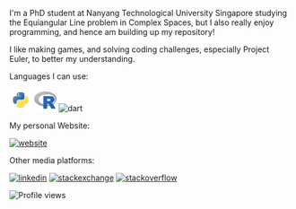 I'm a PhD student at Nanyang Technological University Singapore studying the Equiangular Line problem in Complex Spaces, but I also really enjoy programming, and hence am building up my repository!

I like making games, and solving coding challenges, especially Project Euler, to better my understanding.

Languages I can use:

<img src='https://raw.githubusercontent.com/github/explore/80688e429a7d4ef2fca1e82350fe8e3517d3494d/topics/python/python.png' alt='python' height='40'> <img src='https://raw.githubusercontent.com/github/explore/80688e429a7d4ef2fca1e82350fe8e3517d3494d/topics/r/r.png' alt='r' height='40'> <img src='https://upload.wikimedia.org/wikipedia/commons/thumb/7/7e/Dart-logo.png/900px-Dart-logo.png?20140316083713' alt='dart' height='40'>

My personal Website:

[<img src='https://i.imgur.com/WpCwvd2.png' alt='website' height='40'>](https://ivl-projecteuler.com)

Other media platforms:

[<img src='https://cdn-icons-png.flaticon.com/512/174/174857.png' alt='linkedin' height='40'>](https://www.linkedin.com/in/igorvanloo)  [<img src='https://cdn.sstatic.net/Sites/math/Img/apple-touch-icon@2.png?v=4ec1df2e49b1' alt='stackexchange' height='40'>](https://math.stackexchange.com/users/902101/igor)  [<img src='https://cdn.worldvectorlogo.com/logos/stack-overflow.svg' alt='stackoverflow' height='40'>](https://stackoverflow.com/users/14856132/igor?tab=profile)

![Profile views](https://gpvc.arturio.dev/igorvanloo) 

<!--START_SECTION:activity-->
